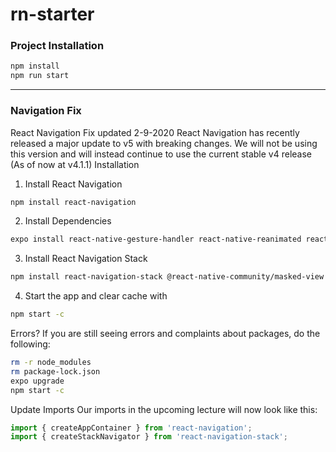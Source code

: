 # rn-starter

### Project Installation

```bash
npm install
npm run start
```
---
### Navigation Fix

React Navigation Fix
updated 2-9-2020
React Navigation has recently released a major update to v5 with breaking changes. We will not be using this version and will instead continue to use the current stable v4 release (As of now at v4.1.1)
Installation
1. Install React Navigation
```sh
npm install react-navigation
```
2. Install Dependencies
```sh
expo install react-native-gesture-handler react-native-reanimated react-native-screens react-native-safe-area-context @react-native-community/masked-view
```
3. Install React Navigation Stack
```sh
npm install react-navigation-stack @react-native-community/masked-view
```
4. Start the app and clear cache with 
```sh
npm start -c
```
Errors?
If you are still seeing errors and complaints about packages, do the following:
```sh
rm -r node_modules
rm package-lock.json
expo upgrade
npm start -c
```
Update Imports
Our imports in the upcoming lecture will now look like this:
```js
import { createAppContainer } from 'react-navigation';
import { createStackNavigator } from 'react-navigation-stack';
```
